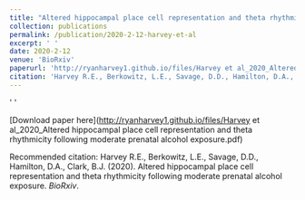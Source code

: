 ```yaml
---
title: "Altered hippocampal place cell representation and theta rhythmicity following moderate prenatal alcohol exposure"
collection: publications
permalink: /publication/2020-2-12-harvey-et-al
excerpt: ' '
date: 2020-2-12
venue: 'BioRxiv'
paperurl: 'http://ryanharvey1.github.io/files/Harvey et al_2020_Altered hippocampal place cell representation and theta rhythmicity following moderate prenatal alcohol exposure.pdf'
citation: 'Harvey R.E., Berkowitz, L.E., Savage, D.D., Hamilton, D.A., Clark, B.J. (2020). Altered hippocampal place cell representation and theta rhythmicity following moderate prenatal alcohol exposure. <i>BioRxiv</i>.'
---
```

' '

[Download paper here](http://ryanharvey1.github.io/files/Harvey et al_2020_Altered hippocampal place cell representation and theta rhythmicity following moderate prenatal alcohol exposure.pdf)

Recommended citation: Harvey R.E., Berkowitz, L.E., Savage, D.D., Hamilton, D.A., Clark, B.J. (2020). Altered hippocampal place cell representation and theta rhythmicity following moderate prenatal alcohol exposure. <i>BioRxiv</i>.

